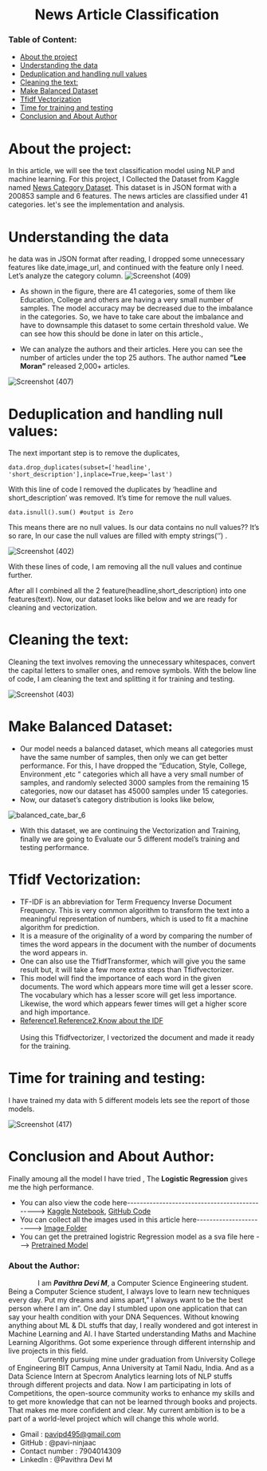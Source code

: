 # &nbsp;&nbsp;&nbsp;&nbsp;&nbsp;&nbsp;&nbsp;   News Article Classification

### Table of Content:
-	[About the project](#about-the-project) 
-	[Understanding the data](#understanding-the-data)
-	[Deduplication and handling null values](#deduplication-and-handling-null-values)
-	[Cleaning the text:](#cleaning-the-text) 
- [Make Balanced Dataset](#make-balanced-dataset)
-	[Tfidf Vectorization](#tfidf-vectorization)
-	[Time for training and testing](#time-for-training-and-testing)
- [Conclusion and About Author](#conclusion-and-about-author) 

# About the project:
In this article, we will see the text classification model using NLP and machine learning. For this project, I Collected the Dataset from Kaggle named [News Category Dataset](https://www.kaggle.com/rmisra/news-category-dataset).
This dataset is in JSON format with a 200853 sample and 6 features. The news articles are classified under 41 categories. let's see the implementation and analysis.

# Understanding the data
he data was in JSON format after reading, I dropped some unnecessary features like date,image_url, and continued with the feature only I need.
Let’s analyze the category column.
![Screenshot (409)](https://user-images.githubusercontent.com/51699297/104182031-d34d7200-5435-11eb-8d8d-aca29b34bc94.png)

- As shown in the figure, there are 41 categories, some of them like Education, College and others are having a very small number of  samples. The model accuracy may be decreased due to the imbalance in the categories. So, we have to take care about the imbalance and have to downsample this dataset to some certain threshold value. We can see how this should be done in later on this article.,<br/>

- We can analyze  the authors and their articles. Here you can see the number of articles under the top 25 authors. The author named  <b>”Lee Moran”</b>  released 2,000+ articles.<br/>

![Screenshot (407)](https://user-images.githubusercontent.com/51699297/104182043-d8aabc80-5435-11eb-8a56-2dce6d13a67b.png)

# Deduplication and handling null values:
The next important step is to remove the duplicates,<br/>
```
data.drop_duplicates(subset=['headline', 'short_description'],inplace=True,keep='last') 
```
With this line of code I removed the duplicates by ‘headline and short_description’ was removed. It’s time for remove the null values.<br/>
```
data.isnull().sum() #output is Zero
```
This means there are no null values. Is our data contains no null values?? It’s so rare, In our case the null values are filled with empty strings(‘’) .<br/>


![Screenshot (402)](https://user-images.githubusercontent.com/51699297/104180572-5b7e4800-5433-11eb-858c-396a81e4fd0d.png)


With these lines of code, I am removing all the null values and continue further.<br/>

After all I combined all the 2 feature(headline,short_description)  into one features(text). Now, our dataset looks like below and we are ready for cleaning and vectorization.<br/>

# Cleaning the text:

Cleaning the text involves removing the unnecessary whitespaces, convert the capital letters to smaller ones, and remove symbols. With the below line of code, I am cleaning the text and splitting it for training and testing. <br/>

![Screenshot (403)](https://user-images.githubusercontent.com/51699297/104180597-633dec80-5433-11eb-9ed0-eef3aaa3ff2e.png)

# Make Balanced Dataset:
- Our model needs a  balanced dataset, which means all categories must have the same number of samples, then only we can get better performance. For this, I have dropped the “Education, Style, College, Environment ,etc “ categories which all have a very small number of samples, and randomly selected 3000 samples from the remaining 15 categories, now our dataset has 45000 samples under 15 categories. 
- Now, our dataset’s category distribution is looks like below,

![balanced_cate_bar_6](https://user-images.githubusercontent.com/51699297/104798685-c1c9e880-57ee-11eb-8f18-31537d84fd33.png)

- With this dataset, we are continuing the Vectorization and Training, finally we are going to Evaluate our 5 different model’s training and testing performance. 

# Tfidf Vectorization:
- TF-IDF is an abbreviation for Term Frequency Inverse Document Frequency. This is very common algorithm to transform the text into a meaningful representation of numbers, which is used to fit a machine algorithm for prediction.
- It is a measure of the originality of a word by comparing the number of times the word appears in the document with the number of documents the word appears in.
- One can also use the TfidfTransformer, which will give you the same result but, it will take a few more extra steps than Tfidfvectorizer.
- This model will find the importance of each word in the given documents. The word which appears more time will get a lesser score. The vocabulary which has a lesser score will get less importance. Likewise, the word which appears fewer times will get a higher score and high importance.
 - [Reference1](https://medium.com/@cmukesh8688/tf-idf-vectorizer-scikit-learn-dbc0244a911a),[Reference2](https://kavita-ganesan.com/tfidftransformer-tfidfvectorizer-usage-differences/#.X_xudegzbIU),[Know about the IDF](https://kavita-ganesan.com/what-is-inverse-document-frequency/#.X_xuzugzbIU)
<br/><br/>
Using this Tfidfvectorizer, I vectorized the document and made it ready for the training.

# Time for training and testing:
I have trained my data with 5 different models lets see the report of those models.<br/>

![Screenshot (417)](https://user-images.githubusercontent.com/51699297/104292221-9095a380-54e2-11eb-9d59-7128f868c44d.png)

# Conclusion and About Author:
 Finally amoung all the model I have tried , The <b> Logistic Regression</b> gives me the high performance.
 
 - You can also view the code here----------------------------------------------> [Kaggle Notebook](https://www.kaggle.com/ninjaac/text-classification-newss), [GitHub Code](https://github.com/pavi-ninjaac/Specrom_Analysis/blob/main/Internship_works/week2/text-classification-newss.ipynb) 
 - You can collect all the images used in this article here-----------------------> [Image Folder](https://github.com/pavi-ninjaac/Specrom_Analysis/blob/main/Internship_works/week2/text-classification-newss%20(2).ipynb)
 - You can get the pretrained logistric Regression model as a sva file here ---> [Pretrained Model](https://github.com/pavi-ninjaac/Specrom_Analysis/blob/main/Internship_works/week2/logistricRegression_text_classi.sav)
 
### About the Author:

&nbsp;&nbsp;&nbsp;&nbsp;&nbsp;&nbsp;&nbsp;&nbsp;&nbsp;&nbsp;&nbsp;&nbsp;&nbsp;&nbsp;  I am <b><i>Pavithra Devi M</i></b>, a Computer Science Engineering student. Being a Computer Science student, I always love to learn new techniques every day. Put my dreams and aims apart,” I always want to be the best person where I am in”. One day I stumbled upon one application that can say your health condition with your DNA Sequences. Without knowing anything about ML & DL stuffs that day, I really wondered and got interest in Machine Learning and AI. I have Started understanding Maths and Machine Learning Algorithms. Got some experience through different internship and live projects in this field.<br>
&nbsp;&nbsp;&nbsp;&nbsp;&nbsp;&nbsp;&nbsp;&nbsp;&nbsp;&nbsp;&nbsp;&nbsp;&nbsp;&nbsp; Currently pursuing mine under graduation from University College of Engineering BIT Campus, Anna University at Tamil Nadu, India. And as a Data Science Intern at Specrom Analytics learning lots of NLP stuffs through different projects and data. Now I am participating in lots of Competitions, the open-source community works to enhance my skills and to get more knowledge that can not be learned through books and projects. That makes me more confident and clear. My current ambition is to be a part of a world-level project which will change this whole world.<br>
- Gmail : pavipd495@gmail.com
- GitHub : @pavi-ninjaac
- Contact number : 7904014309
- LinkedIn : @Pavithra Devi M
 



